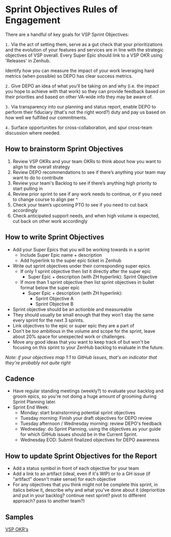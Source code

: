 # Sprint Objectives Rules of Engagement

There are a handful of key goals for VSP Sprint Objectives:

`1.` Via the act of setting them, serve as a gut check that your prioritizations and the evolution of your features and services are in line with the strategic objectives of VSP overall. Every Super Epic should link to a VSP OKR using 'Releases' in Zenhub.

Identify how you can measure the impact of your work leveraging hard metrics (when possible) so DEPO has clear success metrics.

`2.` Give DEPO an idea of what you'll be taking on and why (i.e. the impact you hope to achieve with that work) so they can provide feedback based on their priorities and based on other VA-wide info they may be aware of. 

`3.` Via transparency into our planning and status report, enable DEPO to perform their fiduciary (that's not the right word?) duty and pay us based on how well we fulfilled our commitments.

`4.` Surface opportunities for cross-collaboration, and spur cross-team discussion where needed.

## How to brainstorm Sprint Objectives

1. Review VSP OKRs and your team OKRs to think about how you want to align to the overall strategy
1. Review DEPO recommendations to see if there’s anything your team may want to do to contribute
1. Review your team's Backlog to see if there’s anything high priority to start pulling in
1. Review prior sprint to see if any work needs to continue, or if you need to change course to align per ^
1. Check your team’s upcoming PTO to see if you need to cut back accordingly
1. Check anticipated support needs, and when high volume is expected, cut back on other work accordingly

## How to write Sprint Objectives
- Add your Super Epics that you will be working towards in a sprint
  - Include Super Epic name +  description
  - Add hyperlink to the super epic ticket in Zenhub
- Write out sprint objectives under their corresponding super epics
  - If only 1 sprint objective then list it directly after the super epic
    - Super Epic + description (with ZH hyperlink): Sprint Objective
  - If more than 1 sprint objective then list sprint objectives in bullet format below the super epic
    - Super Epic + description (with ZH hyperlink):
      - Sprint Objective A
      - Sprint Objective B
- Sprint objective should be an actionble and measureable
- They should usually be small enough that they won't stay the same every sprint for the next 3 sprints.
- Link objectives to the epic or super epic they are a part of
- Don't be _too_ ambitious in the volume and scope for the sprint, leave about 20% space for unexpected work or challenges.
- Move any good ideas that you want to keep track of but won't be focusing on this sprint to your ZenHub backlog to evaluate in the future.

_Note: if your objectives map 1:1 to GitHub issues, that's an indicator that they're probably not quite right_

## Cadence
- Have regular standing meetings (weekly?) to evaluate your backlog and groom epics, so you're not doing a huge amount of grooming during Sprint Planning later.
- Sprint End Week:
  - Monday: start brainstorming potential sprint objectives
  - Tuesday morning: Finish your draft objectives for DEPO review
  - Tuesday afternoon / Wednesday morning: review DEPO's feedback
  - Wednesday: do Sprint Planning, using the objectives as your guide for which GitHub issues should be in the Current Sprint.
  - Wednesday EOD: Submit finalized objectives for DEPO awareness

## How to update Sprint Objectives for the Report
- Add a status symbol in front of each objective for your team
- Add a link to an artifact (ideal, even if it's WIP) or to a GH issue (if "artifact" doesn't make sense) for each objective
- For any objectives that you think might not be complete this sprint, in italics below it, describe why and what you've done about it (deprioritize and put in your backlog? continue next sprint? pivot to different approach? pass to another team?)

## Samples

[VSP OKR's](https://docs.google.com/spreadsheets/d/16ad3HohYHv5Z22XAhlwatomQBsfRRsV0I5Q4z0qrEB0/edit#gid=1225616757)
